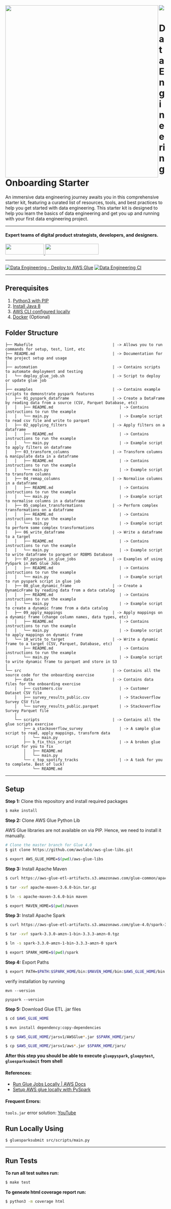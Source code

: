 <img align="left" src="https://github-production-user-asset-6210df.s3.amazonaws.com/105773536/269245524-c4fefc57-ebfe-4f1b-87ba-e4e4fc2bc745.png" width="480" height="540" />

<div>
  <a href="https://www.wednesday.is?utm_source=gthb&utm_medium=repo&utm_campaign=react-template" align="left" style="margin-left: 0;">
    <img src="https://uploads-ssl.webflow.com/5ee36ce1473112550f1e1739/5f5879492fafecdb3e5b0e75_wednesday_logo.svg">
  </a>
  <p>
    <h1 align="left">Data Engineering Onboarding Starter
    </h1>
  </p>

  <p>
An immersive data engineering journey awaits you in this comprehensive starter kit, featuring a curated list of resources, tools, and best practices to help you get started with data engineering. This starter kit is designed to help you learn the basics of data engineering and get you up and running with your first data engineering project.
  </p>

---

  <p>
    <h4>
      Expert teams of digital product strategists, developers, and designers.
    </h4>
  </p>

  <div>
    <a href="https://www.wednesday.is/contact-us?utm_source=gthb&utm_medium=repo&utm_campaign=serverless" target="_blank">
      <img src="https://uploads-ssl.webflow.com/5ee36ce1473112550f1e1739/5f6ae88b9005f9ed382fb2a5_button_get_in_touch.svg" width="121" height="34">
    </a>
    <a href="https://github.com/wednesday-solutions/" target="_blank">
      <img src="https://uploads-ssl.webflow.com/5ee36ce1473112550f1e1739/5f6ae88bb1958c3253756c39_button_follow_on_github.svg" width="168" height="34">
    </a>
  </div>

---

[![Data Engineering - Deploy to AWS Glue](https://github.com/wednesday-solutions/data-engg/actions/workflows/cd.yml/badge.svg)](https://github.com/wednesday-solutions/data-engg/actions/workflows/cd.yml) [![Data Engineering CI](https://github.com/wednesday-solutions/data-engg/actions/workflows/ci.yml/badge.svg)](https://github.com/wednesday-solutions/data-engg/actions/workflows/ci.yml)

---

## Prerequisites

1. [Python3 with PIP](https://www.python.org/downloads/)
2. [Install Java 8](https://www.oracle.com/in/java/technologies/downloads/#java8-mac)
3. [AWS CLI configured locally](https://docs.aws.amazon.com/cli/latest/userguide/cli-configure-quickstart.html)
4. [Docker](https://docs.docker.com/desktop/install/mac-install/) (Optional)

## Folder Structure

```
├── Makefile                                   | -> Allows you to run commands for setup, test, lint, etc
├── README.md                                  | -> Documentation for the project setup and usage
│
├── automation                                 | -> Contains scripts to automate deployment and testing
│   └── deploy_glue_job.sh                     | -> Script to deploy or update glue job
│
├── examples                                   | -> Contains example scripts to demonstrate pyspark features
│   ├── 01_pyspark_dataframe                   | -> Create a DataFrame by reading data from a source (CSV, Parquet Database, etc)
│   │   ├── README.md                             | -> Contains instructions to run the example
│   │   └── main.py                               | -> Example script to read csv file and write to parquet
│   ├── 02_applying_filters                    | -> Apply filters on a dataframe
│   │   ├── README.md                             | -> Contains instructions to run the example
│   │   └── main.py                               | -> Example script to apply filters on dataframe
│   ├── 03_transform_columns                   | -> Transform columns & manipulate data in a dataframe
│   │   ├── README.md                             | -> Contains instructions to run the example
│   │   └── main.py                               | -> Example script to transform columns
│   ├── 04_remap_columns                       | -> Normalise columns in a dataframe
│   │   ├── README.md                             | -> Contains instructions to run the example
│   │   └── main.py                               | -> Example script to normalise columns in a dataframe
│   ├── 05_complex_transformations             | -> Perform complex transformations on a dataframe
│   │   ├── README.md                             | -> Contains instructions to run the example
│   │   └── main.py                               | -> Example script to perform some complex transformations
│   ├── 06_write_dataframe                     | -> Write a dataframe to a target
│   │   ├── README.md                             | -> Contains instructions to run the example
│   │   └── main.py                               | -> Example script to write dataframe to parquet or RDBMS Database
│   ├── 07_pyspark_in_glue_jobs                | -> Examples of using PySpark in AWS Glue Jobs
│   │   ├── README.md                             | -> Contains instructions to run the example
│   │   └── main.py                               | -> Example script to run pyspark script in glue job
│   ├── 08_glue_dynamic_frame                  | -> Create a DynamicFrame by reading data from a data catalog
│   │   ├── README.md                             | -> Contains instructions to run the example
│   │   └── main.py                               | -> Example script to create a dynamic frame from a data catalog
│   ├── 09_apply_mappings                      | -> Apply mappings on a dynamic frame (change column names, data types, etc)
│   │   ├── README.md                             | -> Contains instructions to run the example
│   │   └── main.py                               | -> Example script to apply mappings on dynamic frame
│   └── 10_write_to_target                     | -> Write a dynamic frame to a target (CSV, Parquet, Database, etc)
│       ├── README.md                             | -> Contains instructions to run the example
│       └── main.py                               | -> Example script to write dynamic frame to parquet and store in S3
│
└── src                                        | -> Contains all the source code for the onboarding exercise
    ├── data                                   | -> Contains data files for the onboarding exercise
    │   ├── customers.csv                         | -> Customer Dataset CSV file
    │   ├── survey_results_public.csv             | -> Stackoverflow Survey CSV file
    │   └── survey_results_public.parquet         | -> Stackoverflow Survey Parquet file
    │
    └── scripts                                | -> Contains all the glue scripts exercise
        ├── a_stackoverflow_survey                | -> A sample glue script to read, apply mappings, transform data
        │   └── main.py
        ├── b_fix_this_script                     | -> A broken glue script for you to fix
        │   ├── README.md
        │   └── main.py
        └── c_top_spotify_tracks                  | -> A task for you to complete. Best of luck!
            └── README.md

```

---

## Setup

**Step 1:** Clone this repository and install required packages

```bash
$ make install
```

**Step 2:** Clone AWS Glue Python Lib

AWS Glue libraries are not available on via PIP. Hence, we need to install it manually.

```bash
# Clone the master branch for Glue 4.0
$ git clone https://github.com/awslabs/aws-glue-libs.git

$ export AWS_GLUE_HOME=$(pwd)/aws-glue-libs
```

**Step 3:** Install Apache Maven

```bash
$ curl https://aws-glue-etl-artifacts.s3.amazonaws.com/glue-common/apache-maven-3.6.0-bin.tar.gz -o apache-maven-3.6.0-bin.tar.gz

$ tar -xvf apache-maven-3.6.0-bin.tar.gz

$ ln -s apache-maven-3.6.0-bin maven

$ export MAVEN_HOME=$(pwd)/maven
```

**Step 3:** Install Apache Spark

```bash
$ curl https://aws-glue-etl-artifacts.s3.amazonaws.com/glue-4.0/spark-3.3.0-amzn-1-bin-3.3.3-amzn-0.tgz -o spark-3.3.0-amzn-1-bin-3.3.3-amzn-0.tgz

$ tar -xvf spark-3.3.0-amzn-1-bin-3.3.3-amzn-0.tgz

$ ln -s spark-3.3.0-amzn-1-bin-3.3.3-amzn-0 spark

$ export SPARK_HOME=$(pwd)/spark
```

**Step 4:** Export Paths

```bash
$ export PATH=$PATH:$SPARK_HOME/bin:$MAVEN_HOME/bin:$AWS_GLUE_HOME/bin
```

verify installation by running

`mvn --version`

`pyspark --version`

**Step 5:** Download Glue ETL .jar files

```bash
$ cd $AWS_GLUE_HOME

$ mvn install dependency:copy-dependencies

$ cp $AWS_GLUE_HOME/jarsv1/AWSGlue*.jar $SPARK_HOME/jars/

$ cp $AWS_GLUE_HOME/jarsv1/aws*.jar $SPARK_HOME/jars/
```

**After this step you should be able to execute**
**`gluepyspark`, `gluepytest`, `gluesparksubmit`**
**from shell**

#### References:

- [Run Glue Jobs Locally | AWS Docs](https://docs.aws.amazon.com/glue/latest/dg/aws-glue-programming-etl-libraries.html)
- [Setup AWS glue locally with PySpark](https://medium.com/@divs.sheth/setup-aws-glue-locally-using-pycharm-ce-visual-studio-code-d948e5cf1b59)

#### Frequent Errors:

`tools.jar` error
solution: [YouTube](https://www.youtube.com/watch?v=W8gsavSbOcw&ab_channel=JustAnotherDangHowToChannel)

## Run Locally Using

```
$ gluesparksubmit src/scripts/main.py
```

---

## Run Tests

**To run all test suites run:**

```bash
$ make test
```

**To geneate html coverage report run:**

```bash
$ python3 -m coverage html
```
